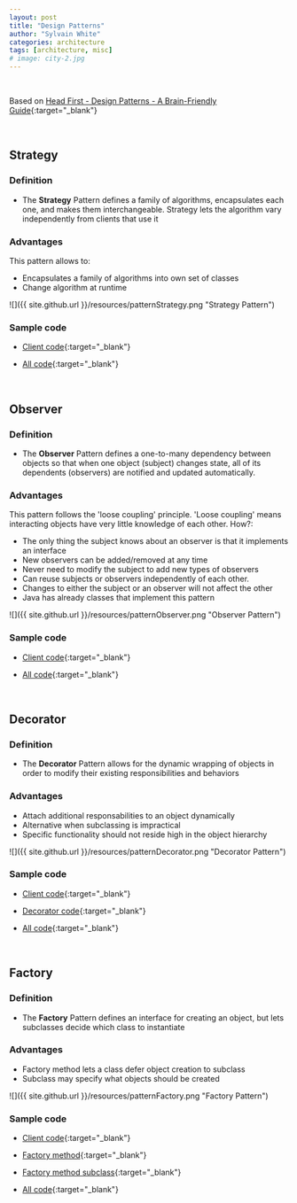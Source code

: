 ```yaml
---
layout: post
title: "Design Patterns"
author: "Sylvain White"
categories: architecture
tags: [architecture, misc]
# image: city-2.jpg
---
```

<br/>

Based on [Head First - Design Patterns - A Brain-Friendly Guide](https://www.amazon.ca/Head-First-Design-Patterns-Brain-Friendly/dp/0596007124){:target="_blank"}

<br/>

## Strategy

### Definition

* The **Strategy** Pattern defines a family of algorithms,
encapsulates each one, and makes them interchangeable.
Strategy lets the algorithm vary independently from
clients that use it

### Advantages

This pattern allows to:
* Encapsulates a family of algorithms into own set of classes
* Change algorithm at runtime

![]({{ site.github.url }}/resources/patternStrategy.png "Strategy Pattern")

### Sample code 

* [Client code](https://github.com/bethrobson/Head-First-Design-Patterns/blob/master/src/headfirst/designpatterns/strategy/Duck.java){:target="_blank"}

* [All code](https://github.com/bethrobson/Head-First-Design-Patterns/blob/master/src/headfirst/designpatterns/strategy){:target="_blank"}

<br/>

## Observer

### Definition

* The **Observer** Pattern defines a one-to-many
dependency between objects so that when one
object (subject) changes state, all of its dependents 
(observers) are notified and updated automatically.

### Advantages

This pattern follows the 'loose coupling' principle. 'Loose coupling' means interacting objects have very little knowledge of each other. How?:
* The only thing the subject knows about an observer is that it
implements an interface
* New observers can be added/removed at any time
* Never need to modify the subject to add new types of observers
* Can reuse subjects or observers independently of each other.
* Changes to either the subject or an observer will not affect the other
* Java has already classes that implement this pattern

![]({{ site.github.url }}/resources/patternObserver.png "Observer Pattern")

### Sample code 

* [Client code](https://github.com/bethrobson/Head-First-Design-Patterns/blob/master/src/headfirst/designpatterns/observer/weather/WeatherData.java){:target="_blank"}

* [All code](https://github.com/bethrobson/Head-First-Design-Patterns/tree/master/src/headfirst/designpatterns/observer/weather){:target="_blank"}

<br/>

## Decorator

### Definition

* The **Decorator** Pattern allows for the dynamic wrapping of objects in order to modify their existing responsibilities and behaviors
 
### Advantages

* Attach additional responsabilities to an object dynamically
* Alternative when subclassing is impractical
* Specific functionality should not reside high in the object hierarchy

![]({{ site.github.url }}/resources/patternDecorator.png "Decorator Pattern")

### Sample code 

* [Client code](https://github.com/bethrobson/Head-First-Design-Patterns/blob/master/src/headfirst/designpatterns/decorator/starbuzz/StarbuzzCoffee.java){:target="_blank"}

* [Decorator code](https://github.com/bethrobson/Head-First-Design-Patterns/blob/master/src/headfirst/designpatterns/decorator/starbuzz/Mocha.java){:target="_blank"}

* [All code](https://github.com/bethrobson/Head-First-Design-Patterns/blob/master/src/headfirst/designpatterns/decorator/starbuzz){:target="_blank"}


<br/>

## Factory

### Definition

* The **Factory** Pattern defines an interface for creating an object, but lets subclasses decide which class to instantiate
 
### Advantages

* Factory method lets a class defer object creation to subclass
* Subclass may specify what objects should be created

![]({{ site.github.url }}/resources/patternFactory.png "Factory Pattern")

### Sample code 

* [Client code](https://github.com/bethrobson/Head-First-Design-Patterns/blob/master/src/headfirst/designpatterns/factory/pizzafm/PizzaTestDrive.java){:target="_blank"}

* [Factory method](https://github.com/bethrobson/Head-First-Design-Patterns/blob/master/src/headfirst/designpatterns/factory/pizzafm/PizzaStore.java){:target="_blank"}

* [Factory method subclass](https://github.com/bethrobson/Head-First-Design-Patterns/blob/master/src/headfirst/designpatterns/factory/pizzafm/NYPizzaStore.java){:target="_blank"}

 * [All code](https://github.com/bethrobson/Head-First-Design-Patterns/tree/master/src/headfirst/designpatterns/factory/pizzafm){:target="_blank"}
